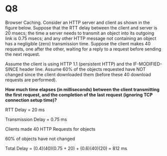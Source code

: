 # Q8

Browser Caching. Consider an HTTP server and client as shown in the figure below. Suppose that the RTT delay between the client and server is 20 msecs; the time a server needs to transmit an object into its outgoing link is 0.75 msecs; and any other HTTP message not containing an object has a negligible (zero) transmission time. Suppose the client makes 40 requests, one after the other, waiting for a reply to a request before sending the next request.

Assume the client is using HTTP 1.1 (persistent HTTP) and the IF-MODIFIED-SINCE header line. Assume 60% of the objects requested have NOT changed since the client downloaded them (before these 40 download requests are performed). 

**How much time elapses (in milliseconds) between the client transmitting the first request, and the completion of the last request (ignoring TCP connection setup time)?**

RTT Delay = 20 ms

Transmission Delay = 0.75 ms

Clients made 40 HTTP Requests for objects

60% of objects have not changed

Total Delay = (0.4)(40)(0.75 + 20) + (0.6)(40)(20) = 812 ms